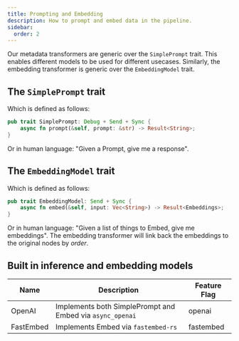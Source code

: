 ```yaml
---
title: Prompting and Embedding
description: How to prompt and embed data in the pipeline.
sidebar:
  order: 2
---
```


Our metadata transformers are generic over the `SimplePrompt` trait. This enables different models to be used for different usecases. Similarly, the embedding transformer is generic over the `EmbeddingModel` trait.

## The `SimplePrompt` trait

Which is defined as follows:

```rust
pub trait SimplePrompt: Debug + Send + Sync {
    async fn prompt(&self, prompt: &str) -> Result<String>;
}
```

Or in human language: "Given a Prompt, give me a response".

## The `EmbeddingModel` trait

Which is defined as follows:

```rust
pub trait EmbeddingModel: Send + Sync {
    async fn embed(&self, input: Vec<String>) -> Result<Embeddings>;
}
```

Or in human language: "Given a list of things to Embed, give me embeddings". The embedding transformer will link back the embeddings to the original nodes by _order_.

## Built in inference and embedding models

<small>

| Name      | Description                                               | Feature Flag |
| --------- | --------------------------------------------------------- | ------------ |
| OpenAI    | Implements both SimplePrompt and Embed via `async_openai` | openai       |
| FastEmbed | Implements Embed via `fastembed-rs`                       | fastembed    |

</small>
